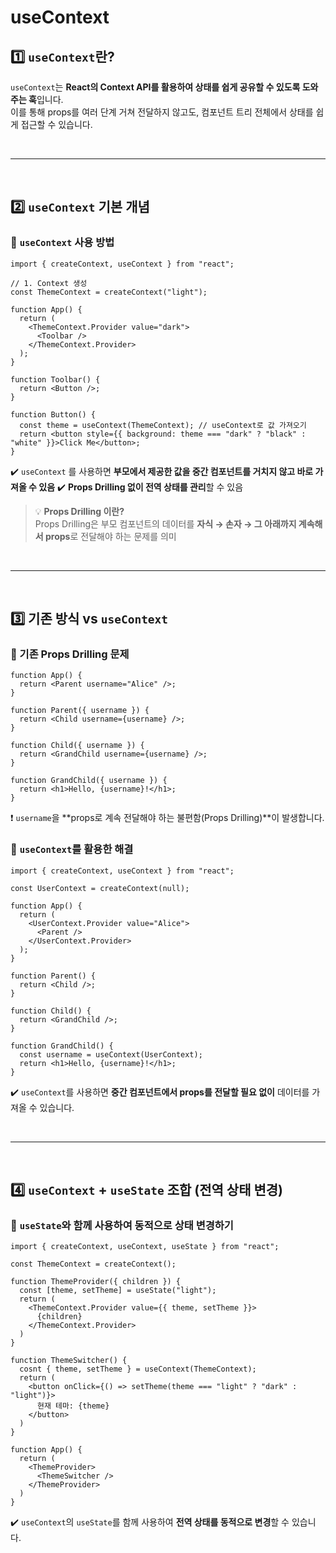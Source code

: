 # useContext
## 1️⃣ `useContext`란?
`useContext`는 **React의 Context API를 활용하여 상태를 쉽게 공유할 수 있도록 도와주는 훅**입니다.  
이를 통해 props를 여러 단계 거쳐 전달하지 않고도, 컴포넌트 트리 전체에서 상태를 쉽게 접근할 수 있습니다.

<br>

- - -

<br>


## 2️⃣ `useContext` 기본 개념
### 🔹 `useContext` 사용 방법
```tsx
import { createContext, useContext } from "react";

// 1. Context 생성
const ThemeContext = createContext("light");

function App() {
  return (
    <ThemeContext.Provider value="dark">
      <Toolbar />
    </ThemeContext.Provider>
  );
}

function Toolbar() {
  return <Button />;
}

function Button() {
  const theme = useContext(ThemeContext); // useContext로 값 가져오기
  return <button style={{ background: theme === "dark" ? "black" : "white" }}>Click Me</button>;
}
```

✔️ `useContext` 를 사용하면 **부모에서 제공한 값을 중간 컴포넌트를 거치지 않고 바로 가져올 수 있음**
✔️ **Props Drilling 없이 전역 상태를 관리**할 수 있음

> 💡 **Props Drilling 이란?**  
Props Drilling은 부모 컴포넌트의 데이터를 **자식 → 손자 → 그 아래까지 계속해서 props**로 전달해야 하는 문제를 의미

<br>

- - -

<br>

## 3️⃣ 기존 방식 vs `useContext`
### 🔹 기존 Props Drilling 문제
```tsx
function App() {
  return <Parent username="Alice" />;
}

function Parent({ username }) {
  return <Child username={username} />;
}

function Child({ username }) {
  return <GrandChild username={username} />;
}

function GrandChild({ username }) {
  return <h1>Hello, {username}!</h1>;
}
```
❗ `username`을 **props로 계속 전달해야 하는 불편함(Props Drilling)**이 발생합니다.

### 🔹 `useContext`를 활용한 해결
```tsx
import { createContext, useContext } from "react";

const UserContext = createContext(null);

function App() {
  return (
    <UserContext.Provider value="Alice">
      <Parent />
    </UserContext.Provider>
  );
}

function Parent() {
  return <Child />;
}

function Child() {
  return <GrandChild />;
}

function GrandChild() {
  const username = useContext(UserContext);
  return <h1>Hello, {username}!</h1>;
}
```
✔️ `useContext`를 사용하면 **중간 컴포넌트에서 props를 전달할 필요 없이** 데이터를 가져올 수 있습니다.

<br>

- - -

<br>

## 4️⃣ `useContext` + `useState` 조합 (전역 상태 변경)
### 🔹 `useState`와 함께 사용하여 동적으로 상태 변경하기
```tsx
import { createContext, useContext, useState } from "react";

const ThemeContext = createContext();

function ThemeProvider({ children }) {
  const [theme, setTheme] = useState("light");
  return (
    <ThemeContext.Provider value={{ theme, setTheme }}>
      {children}
    </ThemeContext.Provider>
  )
}

function ThemeSwitcher() {
  cosnt { theme, setTheme } = useContext(ThemeContext);
  return (
    <button onClick={() => setTheme(theme === "light" ? "dark" : "light")}>
      현재 테마: {theme}
    </button>
  )
}

function App() {
  return (
    <ThemeProvider>
      <ThemeSwitcher />
    </ThemeProvider>
  )
}
```
✔️ `useContext`의 `useState`를 함께 사용하여 **전역 상태를 동적으로 변경**할 수 있습니다.